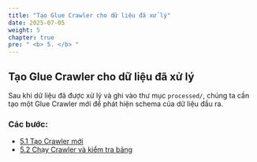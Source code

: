 ```yaml
---
title: "Tạo Glue Crawler cho dữ liệu đã xử lý"
date: 2025-07-05
weight: 5
chapter: true
pre: " <b> 5. </b> "
---
```


## Tạo Glue Crawler cho dữ liệu đã xử lý

Sau khi dữ liệu đã được xử lý và ghi vào thư mục `processed/`, chúng ta cần tạo một Glue Crawler mới để phát hiện schema của dữ liệu đầu ra.

### Các bước:

- [5.1 Tạo Crawler mới](./5.1-create-new-crawler)
- [5.2 Chạy Crawler và kiểm tra bảng](./5.2-run-and-verify)
